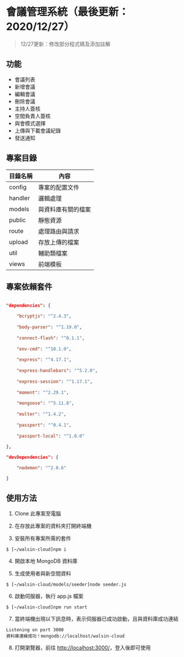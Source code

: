 
# 會議管理系統（最後更新：2020/12/27）

>12/27更新：修改部分程式碼及添加註解


## 功能

- 會議列表
- 新增會議
- 編輯會議
- 刪除會議
- 主持人簽核
- 空間負責人簽核
- 與會模式選擇
- 上傳與下載會議紀錄
- 發送通知

  
## 專案目錄
| 目錄名稱  | 內容 |
| ------------- | ------------- |
| config  | 專案的配置文件  |
| handler  | 邏輯處理  |
| models  | 與資料庫有關的檔案  |
| public  | 靜態資源  |
| route  | 處理路由與請求  |
| upload  | 存放上傳的檔案  |
| util  | 輔助類檔案  |
| views  | 前端模板  |


## 專案依賴套件

```json

"dependencies": {

	"bcryptjs": "^2.4.3",
	
	"body-parser": "^1.19.0",
	
	"connect-flash": "^0.1.1",
	
	"env-cmd": "^10.1.0",
	
	"express": "^4.17.1",
	
	"express-handlebars": "^5.2.0",
	
	"express-session": "^1.17.1",
	
	"moment": "^2.29.1",
	
	"mongoose": "^5.11.8",
	
	"multer": "^1.4.2",
	
	"passport": "^0.4.1",
	
	"passport-local": "^1.0.0"
	
},

"devDependencies": {

	"nodemon": "^2.0.6"

}

```


## 使用方法

1. Clone 此專案至電腦
  
2. 在存放此專案的資料夾打開終端機 

3. 安裝所有專案所需的套件

```
$ [~/walsin-cloud]npm i
```

4. 開啟本地 MongoDB 資料庫 

5. 生成使用者與新空間資料

```
$ [~/walsin-cloud/models/seeder]node seeder.js
```

6. 啟動伺服器，執行 app.js 檔案

```
$ [~/walsin-cloud]npm run start
```

7. 當終端機出現以下訊息時，表示伺服器已成功啟動，且與資料庫成功連結

```
Listening on port 3000
資料庫連線成功！mongodb://localhost/walsin-cloud
```

8. 打開瀏覽器，前往 [http://localhost:3000/](http://localhost:3000/)，登入後即可使用

